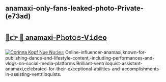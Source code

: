 ## anamaxi-only-fans​-leaked-photo​-Private-(e73ad)


# <h2><a href="https://mediaupload.pro?title=anamaxi&ref=git">🔗👉 🔴 anamaxi-P𝚑ot𝚘𝚜-V𝚒d𝚎o</a></h2>

[![Corinna Kopf Nue Nu𝚍e𝚜](https://i.imgur.com/0qMVB7G.gif)](https://mediaupload.pro?title=anamaxi&ref=git)
Online-influencer-anamaxi,known-for-publishing-dance-and-lifestyle-content,-including-performances-and-vlogs-on-social-media-platforms.Brilliant-ventriloquist-assistant-anamaxi,celebrated-for-their-exceptional-abilities-and-accomplishments-in-assisting-ventriloquists.  